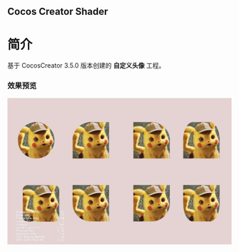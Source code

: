 ## Cocos Creator Shader

# 简介
基于 CocosCreator 3.5.0 版本创建的 **自定义头像** 工程。

### 效果预览
![image](../../../image/202202/2022022501.jpg)